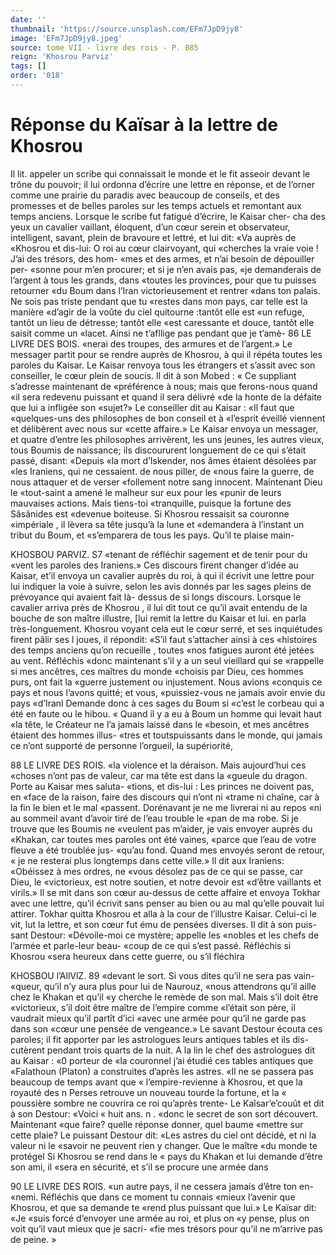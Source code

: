 ```yaml
---
date: ''
thumbnail: 'https://source.unsplash.com/EFm7JpD9jy8'
image: 'EFm7JpD9jy8.jpeg'
source: tome VII - livre des rois - P. 085
reign: 'Khosrou Parviz'
tags: []
order: '018'
---
```


# Réponse du Kaïsar à la lettre de Khosrou

Il lit. appeler un scribe qui connaissait le monde
et le fit asseoir devant le trône du pouvoir; il lui ordonna d’écrire une lettre en réponse, et de l’orner
comme une prairie du paradis avec beaucoup de
conseils, et des promesses et de belles paroles sur les
temps actuels et remontant aux temps anciens. Lorsque le scribe fut fatigué d’écrire, le Kaisar cher-
cha des yeux un cavalier vaillant, éloquent, d’un cœur serein et observateur, intelligent, savant, plein de bravoure et lettré, et lui dit: «Va auprès de «Khosrou et dis-lui: O roi au cœur clairvoyant, qui «cherches la vraie voie ! J’ai des trésors, des hom-
«mes et des armes, et n’ai besoin de dépouiller per- «sonne pour m’en procurer; et si je n’en avais pas,
«je demanderais de l’argent à tous les grands, dans «toutes les provinces, pour que tu puisses retourner «du Boum dans l’Iran victorieusement et rentrer «dans ton palais. Ne sois pas triste pendant que tu «restes dans mon pays, car telle est la manière «d’agir de la voûte du ciel quitourne :tantôt elle est
«un refuge, tantôt un lieu de détresse; tantôt elle
«est caressante et douce, tantôt elle saisit comme un «lacet. Ainsi ne t’afllige pas pendant que je t’amè-
86 LE LIVRE DES BOIS.
«nerai des troupes, des armures et de l’argent.» Le
messager partit pour se rendre auprès de Khosrou, à qui il répéta toutes les paroles du Kaisar.
Le Kaisar renvoya tous les étrangers et s’assit avec son conseiller, le cœur plein de soucis. Il dit à son Mobed : « Ce suppliant s’adresse maintenant de «préférence à nous; mais que ferons-nous quand
«il sera redevenu puissant et quand il sera délivré «de la honte de la défaite que lui a infligée son «sujet?» Le conseiller dit au Kaisar : «Il faut que «quelques-uns des philosophes de bon conseil et à «l’esprit éveillé viennent et délibèrent avec nous sur
«cette affaire.»
Le Kaisar envoya un messager, et quatre d’entre
les philosophes arrivèrent, les uns jeunes, les autres
vieux, tous Boumis de naissance; ils discoururent longuement de ce qui s’était passé, disant: «Depuis
«la mort d’Iskender, nos âmes étaient désolées par
«les Iraniens, qui ne cessaient. de nous piller, de «nous faire la guerre, de nous attaquer et de verser «follement notre sang innocent. Maintenant Dieu le «tout-saint a amené le malheur sur eux pour les «punir de leurs mauvaises actions. Mais tiens-toi «tranquille, puisque la fortune des Sâsânides est «devenue boiteuse. Si Khosrou ressaisit sa couronne «impériale , il lèvera sa tête jusqu’à la lune et «demandera à l’instant un tribut du Boum, et «s’emparera de tous les pays. Qu’il te plaise main-

KHOSBOU PARVIZ. S7 «tenant de réfléchir sagement et de tenir pour du
«vent les paroles des Iraniens.» Ces discours firent changer d’idée au Kaisar, et’il envoya un cavalier auprès du roi, à qui il écrivit une lettre pour lui indiquer la voie à suivre, selon les avis donnés par les sages pleins de prévoyance qui avaient fait là-
dessus de si longs discours.
Lorsque le cavalier arriva près de Khosrou , il lui
dit tout ce qu’il avait entendu de la bouche de son maître illustre, [lui remit la lettre du Kaisar et lui. en parla très-longuement. Khosrou voyant cela eut le cœur serré, et ses inquiétudes firent pâlir ses l
joues, il répondit: «S’il faut s’attacher ainsi à ces
«histoires des temps anciens qu’on recueille , toutes «nos fatigues auront été jetées au vent. Réfléchis
«donc maintenant s’il y a un seul vieillard qui se «rappelle si mes ancêtres, ces maîtres du monde «choisis par Dieu, ces hommes purs, ont fait la «guerre justement ou injustement. Nous avions «conquis ce pays et nous l’avons quitté; et vous, «puissiez-vous ne jamais avoir envie du pays «d’Iranl Demande donc à ces sages du Boum si «c’est le corbeau qui a été en faute ou le hibou.
« Quand il y a eu à Boum un homme qui levait haut «la tête, le Créateur ne l’a jamais laissé dans le
«besoin, et mes ancêtres étaient des hommes illus-
«tres et toutspuissants dans le monde, qui jamais ce n’ont supporté de personne l’orgueil, la supériorité,

88 LE LIVRE DES ROIS.
«la violence et la déraison. Mais aujourd’hui ces
«choses n’ont pas de valeur, car ma tête est dans la «gueule du dragon. Porte au Kaisar mes saluta- «tions, et dis-lui : Les princes ne doivent pas, en «face de la raison, faire des discours qui n’ont ni «trame ni chaîne, car à la fin le bien et le mal «passent. Dorénavant je ne me livrerai ni au repos «ni au sommeil avant d’avoir tiré de l’eau trouble le
«pan de ma robe. Si je trouve que les Boumis ne «veulent pas m’aider, je vais envoyer auprès du «Khakan, car toutes mes paroles ont été vaines, «parce que l’eau de votre fleuve a été troublée jus-
«qu’au fond. Quand mes envoyés seront de retour,
« je ne resterai plus longtemps dans cette ville.»
Il dit aux Iraniens: «Obéissez à mes ordres, ne «vous désolez pas de ce qui se passe, car Dieu, le «victorieux, est notre soutien, et notre devoir est «d’être vaillants et virils.» Il se mit dans son cœur au-dessus de cette affaire et envoya Tokhar avec une lettre, qu’il écrivit sans penser au bien ou au
mal qu’elle pouvait lui attirer.
Tokhar quitta Khosrou et alla à la cour de l’illustre Kaisar. Celui-ci le vit, lut la lettre, et son cœur fut ému de pensées diverses. Il dit à son puis-
sant Destour: «Dévoile-moi ce mystère; appelle les «nobles et les chefs de l’armée et parle-leur beau-
«coup de ce qui s’est passé. Réfléchis si Khosrou «sera heureux dans cette guerre, ou s’il fléchira

KHOSBOU l’AllVlZ. 89 «devant le sort. Si vous dites qu’il ne sera pas vain-
«queur, qu’il n’y aura plus pour lui de Naurouz, «nous attendrons qu’il aille chez le Khakan et qu’il «y cherche le remède de son mal. Mais s’il doit être
«victorieux, s’il doit être maître de l’empire comme
«l’était son père, il vaudrait mieux qu’il partît d’ici
«avec une armée pour qu’il ne garde pas dans son «cœur une pensée de vengeance.»
Le savant Destour écouta ces paroles; il fit apporter par les astrologues leurs antiques tables et ils dis- cutèrent pendant trois quarts de la nuit. A la lin le chef des astrologues dit au Kaisar : «0 porteur de «la couronnel j’ai étudié ces tables antiques que «Falathoun (Platon) a construites d’après les astres.
«Il ne se passera pas beaucoup de temps avant que « l’empire-revienne à Khosrou, et que la royauté des
n Perses retrouve un nouveau tourde la fortune, et la « poussière sombre ne couvrira ce roi qu’après trente-
Le Kaîsar’e’couût et dit à son Destour: «Voici
« huit ans. n .
«donc le secret de son sort découvert. Maintenant «que faire? quelle réponse donner, quel baume «mettre sur cette plaie? Le puissant Destour dit: «Les astres du ciel ont décidé, et ni la valeur ni le «savoir ne peuvent rien y changer. Que le maître «du monde te protégel Si Khosrou se rend dans le
« pays du Khakan et lui demande d’être son ami, il «sera en sécurité, et s’il se procure une armée dans

90 LE LIVRE DES ROIS.
«un autre pays, il ne cessera jamais d’être ton en-
«nemi. Réfléchis que dans ce moment tu connais «mieux l’avenir que Khosrou, et que sa demande te «rend plus puissant que lui.» Le Kaïsar dit: «Je «suis forcé d’envoyer une armée au roi, et plus on
«y pense, plus on voit qu’il vaut mieux que je sacri- «fie mes trésors pour qu’il ne m’arrive pas de peine. »
